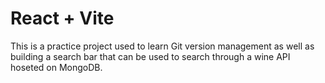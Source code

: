 # React + Vite

This is a practice project used to learn Git version management as well as building a search bar that can be used to search through a wine API hoseted on MongoDB. 

